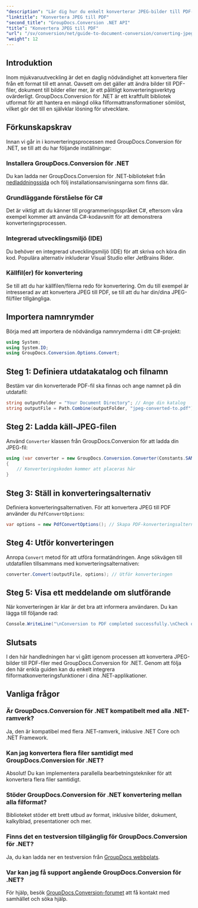 ```yaml
---
"description": "Lär dig hur du enkelt konverterar JPEG-bilder till PDF-dokument med GroupDocs.Conversion för .NET. Den här omfattande guiden guidar dig genom förkunskapskraven och viktiga kodavsnitt."
"linktitle": "Konvertera JPEG till PDF"
"second_title": "GroupDocs.Conversion .NET API"
"title": "Konvertera JPEG till PDF"
"url": "/sv/conversion/net/guide-to-document-conversion/converting-jpeg-to-pdf/"
"weight": 12
---
```


## Introduktion

Inom mjukvaruutveckling är det en daglig nödvändighet att konvertera filer från ett format till ett annat. Oavsett om det gäller att ändra bilder till PDF-filer, dokument till bilder eller mer, är ett pålitligt konverteringsverktyg ovärderligt. GroupDocs.Conversion för .NET är ett kraftfullt bibliotek utformat för att hantera en mängd olika filformattransformationer sömlöst, vilket gör det till en självklar lösning för utvecklare.

## Förkunskapskrav
Innan vi går in i konverteringsprocessen med GroupDocs.Conversion för .NET, se till att du har följande inställningar:

### Installera GroupDocs.Conversion för .NET
Du kan ladda ner GroupDocs.Conversion för .NET-biblioteket från [nedladdningssida](https://releases.groupdocs.com/conversion/net/) och följ installationsanvisningarna som finns där.

### Grundläggande förståelse för C#
Det är viktigt att du känner till programmeringsspråket C#, eftersom våra exempel kommer att använda C#-kodavsnitt för att demonstrera konverteringsprocessen.

### Integrerad utvecklingsmiljö (IDE)
Du behöver en integrerad utvecklingsmiljö (IDE) för att skriva och köra din kod. Populära alternativ inkluderar Visual Studio eller JetBrains Rider.

### Källfil(er) för konvertering
Se till att du har källfilen/filerna redo för konvertering. Om du till exempel är intresserad av att konvertera JPEG till PDF, se till att du har din/dina JPEG-fil/filer tillgängliga.

## Importera namnrymder
Börja med att importera de nödvändiga namnrymderna i ditt C#-projekt:

```csharp
using System;
using System.IO;
using GroupDocs.Conversion.Options.Convert;
```

## Steg 1: Definiera utdatakatalog och filnamn
Bestäm var din konverterade PDF-fil ska finnas och ange namnet på din utdatafil:

```csharp
string outputFolder = "Your Document Directory"; // Ange din katalog
string outputFile = Path.Combine(outputFolder, "jpeg-converted-to.pdf"); // Ange namn på utdatafilen
```

## Steg 2: Ladda käll-JPEG-filen
Använd `Converter` klassen från GroupDocs.Conversion för att ladda din JPEG-fil:

```csharp
using (var converter = new GroupDocs.Conversion.Converter(Constants.SAMPLE_JPEG))
{
    // Konverteringskoden kommer att placeras här
}
```

## Steg 3: Ställ in konverteringsalternativ
Definiera konverteringsalternativen. För att konvertera JPEG till PDF använder du `PdfConvertOptions`:

```csharp
var options = new PdfConvertOptions(); // Skapa PDF-konverteringsalternativ
```

## Steg 4: Utför konverteringen
Anropa `Convert` metod för att utföra formatändringen. Ange sökvägen till utdatafilen tillsammans med konverteringsalternativen:

```csharp
converter.Convert(outputFile, options); // Utför konverteringen
```

## Steg 5: Visa ett meddelande om slutförande
När konverteringen är klar är det bra att informera användaren. Du kan lägga till följande rad:

```csharp
Console.WriteLine("\nConversion to PDF completed successfully.\nCheck output in {0}", outputFolder);
```

## Slutsats
I den här handledningen har vi gått igenom processen att konvertera JPEG-bilder till PDF-filer med GroupDocs.Conversion för .NET. Genom att följa den här enkla guiden kan du enkelt integrera filformatkonverteringsfunktioner i dina .NET-applikationer.

## Vanliga frågor

### Är GroupDocs.Conversion för .NET kompatibelt med alla .NET-ramverk?
Ja, den är kompatibel med flera .NET-ramverk, inklusive .NET Core och .NET Framework.

### Kan jag konvertera flera filer samtidigt med GroupDocs.Conversion för .NET?
Absolut! Du kan implementera parallella bearbetningstekniker för att konvertera flera filer samtidigt.

### Stöder GroupDocs.Conversion för .NET konvertering mellan alla filformat?
Biblioteket stöder ett brett utbud av format, inklusive bilder, dokument, kalkylblad, presentationer och mer.

### Finns det en testversion tillgänglig för GroupDocs.Conversion för .NET?
Ja, du kan ladda ner en testversion från [GroupDocs webbplats](https://releases.groupdocs.com/).

### Var kan jag få support angående GroupDocs.Conversion för .NET?
För hjälp, besök [GroupDocs.Conversion-forumet](https://forum.groupdocs.com/c/conversion/11) att få kontakt med samhället och söka hjälp.